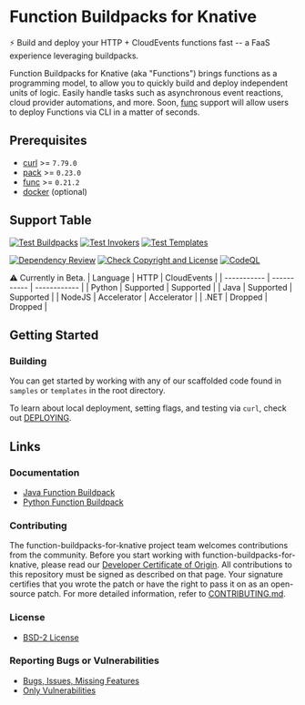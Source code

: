 
# Function Buildpacks for Knative 

⚡ Build and deploy your HTTP + CloudEvents functions fast -- a FaaS experience leveraging buildpacks.

Function Buildpacks for Knative (aka "Functions") brings functions as a programming model, to allow you to quickly build and deploy independent units of logic. Easily handle tasks such as asynchronous event reactions, cloud provider automations, and more. Soon, [func](https://github.com/knative-sandbox/kn-plugin-func) support will allow users to deploy Functions via CLI in a matter of seconds.

## Prerequisites

- [curl](https://curl.se/download.html) >= `7.79.0`
- [pack](https://buildpacks.io/docs/tools/pack/) >= `0.23.0`
- [func](https://github.com/knative-sandbox/kn-plugin-func/blob/main/docs/installing_cli.md) >= `0.21.2`
- [docker](https://docs.docker.com/get-docker/) (optional)

## Support Table

[![Test Buildpacks](https://github.com/vmware-tanzu/function-buildpacks-for-knative/actions/workflows/test-buildpacks.yml/badge.svg)](https://github.com/vmware-tanzu/function-buildpacks-for-knative/actions/workflows/test-buildpacks.yml)
[![Test Invokers](https://github.com/vmware-tanzu/function-buildpacks-for-knative/actions/workflows/test-invokers.yml/badge.svg)](https://github.com/vmware-tanzu/function-buildpacks-for-knative/actions/workflows/test-invokers.yml)
[![Test Templates](https://github.com/vmware-tanzu/function-buildpacks-for-knative/actions/workflows/test-templates.yml/badge.svg)](https://github.com/vmware-tanzu/function-buildpacks-for-knative/actions/workflows/test-templates.yml)

[![Dependency Review](https://github.com/vmware-tanzu/function-buildpacks-for-knative/actions/workflows/dependency-review-action.yml/badge.svg)](https://github.com/vmware-tanzu/function-buildpacks-for-knative/actions/workflows/dependency-review-action.yml)
[![Check Copyright and License](https://github.com/vmware-tanzu/function-buildpacks-for-knative/actions/workflows/check-copyright-and-license.yml/badge.svg)](https://github.com/vmware-tanzu/function-buildpacks-for-knative/actions/workflows/check-copyright-and-license.yml)
[![CodeQL](https://github.com/vmware-tanzu/function-buildpacks-for-knative/actions/workflows/codeql-analysis.yml/badge.svg)](https://github.com/vmware-tanzu/function-buildpacks-for-knative/actions/workflows/codeql-analysis.yml)

:warning: Currently in Beta.
| Language    | HTTP        | CloudEvents  |
| ----------- | ----------- | ------------ |
| Python      | Supported   | Supported    |
| Java        | Supported   | Supported    |
| NodeJS      | Accelerator | Accelerator  |
| .NET        | Dropped     | Dropped      |

## Getting Started

### Building

You can get started by working with any of our scaffolded code found in `samples` or `templates` in the root directory.

To learn about local deployment, setting flags, and testing via `curl`, check out [DEPLOYING](DEPLOYING.md).

## Links

### Documentation

- [Java Function Buildpack](/buildpacks/java/README.md)
- [Python Function Buildpack](/buildpacks/python/README.md)

### Contributing

The function-buildpacks-for-knative project team welcomes contributions from the community. Before you start working with function-buildpacks-for-knative, please
read our [Developer Certificate of Origin](https://cla.vmware.com/dco). All contributions to this repository must be
signed as described on that page. Your signature certifies that you wrote the patch or have the right to pass it on
as an open-source patch. For more detailed information, refer to [CONTRIBUTING.md](CONTRIBUTING.md).

### License
* [BSD-2 License](LICENSE)

### Reporting Bugs or Vulnerabilities
* [Bugs, Issues, Missing Features](https://github.com/vmware-tanzu/function-buildpacks-for-knative/issues/)
* [Only Vulnerabilities](https://github.com/vmware-tanzu/function-buildpacks-for-knative/blob/main/SECURITY.md)
